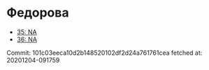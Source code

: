 # Федорова
- [35: NA](35.md)
- [36: NA](36.md)

Commit: 101c03eeca10d2b148520102df2d24a761761cea
 fetched at: 20201204-091759
